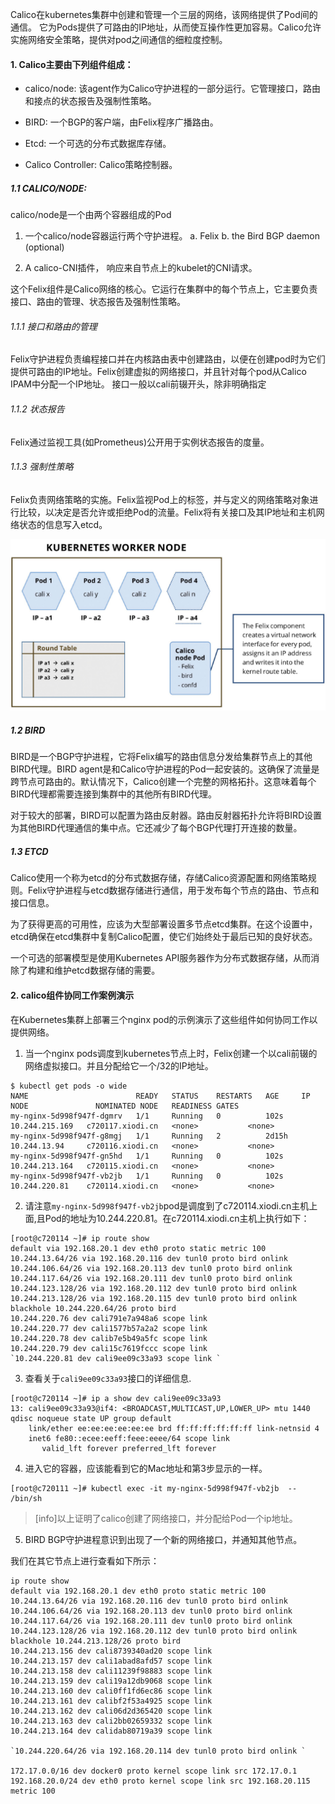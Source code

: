 Calico在kubernetes集群中创建和管理一个三层的网络，该网络提供了Pod间的通信。 它为Pods提供了可路由的IP地址，从而使互操作性更加容易。Calico允许实施网络安全策略，提供对pod之间通信的细粒度控制。

#### 1. Calico主要由下列组件组成：

- calico/node: 该agent作为Calico守护进程的一部分运行。它管理接口，路由和接点的状态报告及强制性策略。

- BIRD: 一个BGP的客户端，由Felix程序广播路由。

- Etcd: 一个可选的分布式数据库存储。

- Calico Controller: Calico策略控制器。

##### 1.1 CALICO/NODE:

calico/node是一个由两个容器组成的Pod

1. 一个calico/node容器运行两个守护进程。
a. Felix
b. the Bird BGP daemon (optional)

2. A calico-CNI插件， 响应来自节点上的kubelet的CNI请求。

这个Felix组件是Calico网络的核心。它运行在集群中的每个节点上，它主要负责接口、路由的管理、状态报告及强制性策略。

###### 1.1.1 接口和路由的管理
Felix守护进程负责编程接口并在内核路由表中创建路由，以便在创建pod时为它们提供可路由的IP地址。Felix创建虚拟的网络接口，并且针对每个pod从Calico IPAM中分配一个IP地址。 接口一般以cali前辍开头，除非明确指定

###### 1.1.2 状态报告
Felix通过监视工具(如Prometheus)公开用于实例状态报告的度量。

###### 1.1.3 强制性策略
Felix负责网络策略的实施。Felix监视Pod上的标签，并与定义的网络策略对象进行比较，以决定是否允许或拒绝Pod的流量。Felix将有关接口及其IP地址和主机网络状态的信息写入etcd。

![](../uploads/calico/images/m_2a5292ba57e7e4e31891a7e242a4683e_r.png)

##### 1.2 BIRD
BIRD是一个BGP守护进程，它将Felix编写的路由信息分发给集群节点上的其他BIRD代理。BIRD agent是和Calico守护进程的Pod一起安装的。这确保了流量是跨节点可路由的。默认情况下，Calico创建一个完整的网格拓扑。这意味着每个BIRD代理都需要连接到集群中的其他所有BIRD代理。

对于较大的部署，BIRD可以配置为路由反射器。路由反射器拓扑允许将BIRD设置为其他BIRD代理通信的集中点。它还减少了每个BGP代理打开连接的数量。

##### 1.3 ETCD
Calico使用一个称为etcd的分布式数据存储，存储Calico资源配置和网络策略规则。Felix守护进程与etcd数据存储进行通信，用于发布每个节点的路由、节点和接口信息。

为了获得更高的可用性，应该为大型部署设置多节点etcd集群。在这个设置中，etcd确保在etcd集群中复制Calico配置，使它们始终处于最后已知的良好状态。

一个可选的部署模型是使用Kubernetes API服务器作为分布式数据存储，从而消除了构建和维护etcd数据存储的需要。

#### 2. calico组件协同工作案例演示
在Kubernetes集群上部署三个nginx pod的示例演示了这些组件如何协同工作以提供网络。

1. 当一个nginx pods调度到kubernetes节点上时，Felix创建一个以cali前辍的网络虚拟接口。并且分配给它一个/32的IP地址。

```shell
$ kubectl get pods -o wide
NAME                        READY   STATUS    RESTARTS   AGE     IP               NODE               NOMINATED NODE   READINESS GATES
my-nginx-5d998f947f-dgmrv   1/1     Running   0          102s    10.244.215.169   c720117.xiodi.cn   <none>           <none>
my-nginx-5d998f947f-g8mgj   1/1     Running   2          2d15h   10.244.13.94     c720116.xiodi.cn   <none>           <none>
my-nginx-5d998f947f-gn5hd   1/1     Running   0          102s    10.244.213.164   c720115.xiodi.cn   <none>           <none>
my-nginx-5d998f947f-vb2jb   1/1     Running   0          102s    10.244.220.81    c720114.xiodi.cn   <none>           <none>
```

2. 请注意`my-nginx-5d998f947f-vb2jb`pod是调度到了c720114.xiodi.cn主机上面,且Pod的地址为10.244.220.81。在c720114.xiodi.cn主机上执行如下：

```shell
[root@c720114 ~]# ip route show
default via 192.168.20.1 dev eth0 proto static metric 100 
10.244.13.64/26 via 192.168.20.116 dev tunl0 proto bird onlink 
10.244.106.64/26 via 192.168.20.113 dev tunl0 proto bird onlink 
10.244.117.64/26 via 192.168.20.111 dev tunl0 proto bird onlink 
10.244.123.128/26 via 192.168.20.112 dev tunl0 proto bird onlink 
10.244.213.128/26 via 192.168.20.115 dev tunl0 proto bird onlink 
blackhole 10.244.220.64/26 proto bird 
10.244.220.76 dev cali791e7a948a6 scope link 
10.244.220.77 dev cali1577b57a2a2 scope link 
10.244.220.78 dev calib7e5b49a5fc scope link 
10.244.220.79 dev cali15c7619fccc scope link 
`10.244.220.81 dev cali9ee09c33a93 scope link `
```

3.  查看关于`cali9ee09c33a93`接口的详细信息.

```shell
[root@c720114 ~]# ip a show dev cali9ee09c33a93
13: cali9ee09c33a93@if4: <BROADCAST,MULTICAST,UP,LOWER_UP> mtu 1440 qdisc noqueue state UP group default 
    link/ether ee:ee:ee:ee:ee:ee brd ff:ff:ff:ff:ff:ff link-netnsid 4
    inet6 fe80::ecee:eeff:feee:eeee/64 scope link 
       valid_lft forever preferred_lft forever
```

4. 进入它的容器，应该能看到它的Mac地址和第3步显示的一样。

```shell
[root@c720111 ~]# kubectl exec -it my-nginx-5d998f947f-vb2jb  -- /bin/sh
```

>[info]以上证明了calico创建了网络接口，并分配给Pod一个ip地址。

5. BIRD BGP守护进程意识到出现了一个新的网络接口，并通知其他节点。

我们在其它节点上进行查看如下所示：

```shell
ip route show
default via 192.168.20.1 dev eth0 proto static metric 100 
10.244.13.64/26 via 192.168.20.116 dev tunl0 proto bird onlink 
10.244.106.64/26 via 192.168.20.113 dev tunl0 proto bird onlink 
10.244.117.64/26 via 192.168.20.111 dev tunl0 proto bird onlink 
10.244.123.128/26 via 192.168.20.112 dev tunl0 proto bird onlink 
blackhole 10.244.213.128/26 proto bird 
10.244.213.156 dev cali8739340ad20 scope link 
10.244.213.157 dev cali1abad8afd57 scope link 
10.244.213.158 dev cali11239f98883 scope link 
10.244.213.159 dev cali19a12db9068 scope link 
10.244.213.160 dev cali0ff1fd6ec86 scope link 
10.244.213.161 dev calibf2f53a4925 scope link 
10.244.213.162 dev cali06d2d365420 scope link 
10.244.213.163 dev cali2bb02659332 scope link 
10.244.213.164 dev calidab80719a39 scope link 

`10.244.220.64/26 via 192.168.20.114 dev tunl0 proto bird onlink `

172.17.0.0/16 dev docker0 proto kernel scope link src 172.17.0.1 
192.168.20.0/24 dev eth0 proto kernel scope link src 192.168.20.115 metric 100 
```